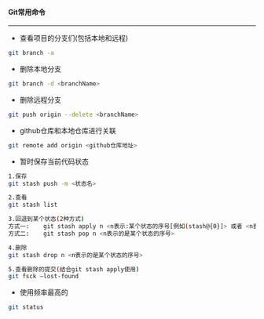#### Git常用命令
------
- 查看项目的分支们(包括本地和远程)
```bash
git branch -a
```
- 删除本地分支
```bash
git branch -d <branchName>
```
- 删除远程分支
```bash
git push origin --delete <branchName>
```
- github仓库和本地仓库进行关联
```bash
git remote add origin <github仓库地址>
```
- 暂时保存当前代码状态

```bash
1.保存
git stash push -m <状态名>

2.查看
git stash list

3.回退到某个状态(2种方式)
方式一:	git stash apply n <n表示:某个状态的序号[例如(stash@{0}]> 或者 <n表示:删除的ID号>
方式二:	git stash pop n <n表示的是某个状态的序号>

4.删除
git stash drop n <n表示的是某个状态的序号>

5.查看删除的提交(结合git stash apply使用)
git fsck –lost-found
```
- 使用频率最高的
```bash
git status
```